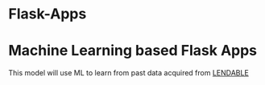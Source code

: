 # Flask-Apps
<h1>Machine Learning based Flask Apps</h1>
 <p> This model will use ML to learn from past data  acquired from <a href ="" >LENDABLE</a><p>
